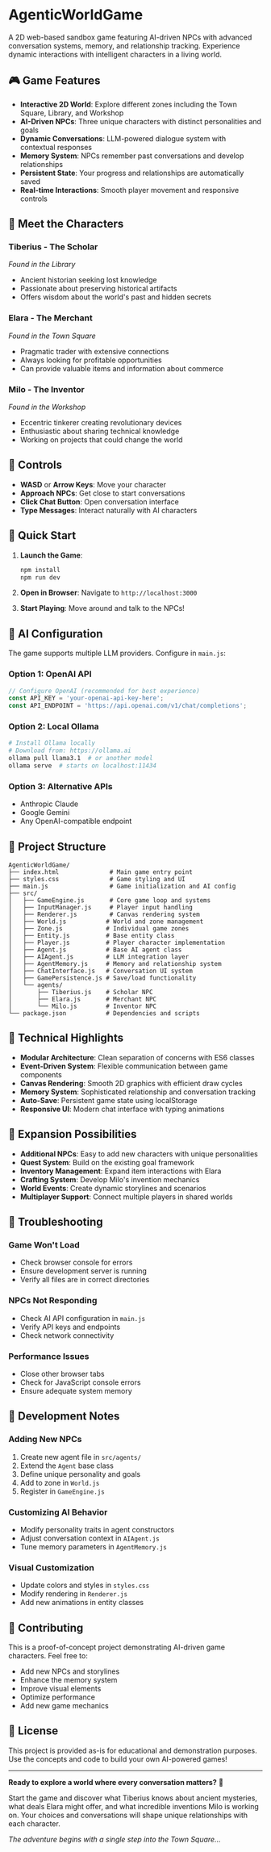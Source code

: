 # AgenticWorldGame

A 2D web-based sandbox game featuring AI-driven NPCs with advanced conversation systems, memory, and relationship tracking. Experience dynamic interactions with intelligent characters in a living world.

## 🎮 Game Features

- **Interactive 2D World**: Explore different zones including the Town Square, Library, and Workshop
- **AI-Driven NPCs**: Three unique characters with distinct personalities and goals
- **Dynamic Conversations**: LLM-powered dialogue system with contextual responses
- **Memory System**: NPCs remember past conversations and develop relationships
- **Persistent State**: Your progress and relationships are automatically saved
- **Real-time Interactions**: Smooth player movement and responsive controls

## 🤖 Meet the Characters

### Tiberius - The Scholar
*Found in the Library*
- Ancient historian seeking lost knowledge
- Passionate about preserving historical artifacts
- Offers wisdom about the world's past and hidden secrets

### Elara - The Merchant
*Found in the Town Square*
- Pragmatic trader with extensive connections
- Always looking for profitable opportunities
- Can provide valuable items and information about commerce

### Milo - The Inventor
*Found in the Workshop*
- Eccentric tinkerer creating revolutionary devices
- Enthusiastic about sharing technical knowledge
- Working on projects that could change the world

## 🎯 Controls

- **WASD** or **Arrow Keys**: Move your character
- **Approach NPCs**: Get close to start conversations
- **Click Chat Button**: Open conversation interface
- **Type Messages**: Interact naturally with AI characters

## 🚀 Quick Start

1. **Launch the Game**:
   ```bash
   npm install
   npm run dev
   ```

2. **Open in Browser**: Navigate to `http://localhost:3000`

3. **Start Playing**: Move around and talk to the NPCs!

## 🔧 AI Configuration

The game supports multiple LLM providers. Configure in `main.js`:

### Option 1: OpenAI API
```javascript
// Configure OpenAI (recommended for best experience)
const API_KEY = 'your-openai-api-key-here';
const API_ENDPOINT = 'https://api.openai.com/v1/chat/completions';
```

### Option 2: Local Ollama
```bash
# Install Ollama locally
# Download from: https://ollama.ai
ollama pull llama3.1  # or another model
ollama serve  # starts on localhost:11434
```

### Option 3: Alternative APIs
- Anthropic Claude
- Google Gemini
- Any OpenAI-compatible endpoint

## 📁 Project Structure

```
AgenticWorldGame/
├── index.html              # Main game entry point
├── styles.css              # Game styling and UI
├── main.js                 # Game initialization and AI config
├── src/
│   ├── GameEngine.js       # Core game loop and systems
│   ├── InputManager.js     # Player input handling
│   ├── Renderer.js         # Canvas rendering system
│   ├── World.js           # World and zone management
│   ├── Zone.js            # Individual game zones
│   ├── Entity.js          # Base entity class
│   ├── Player.js          # Player character implementation
│   ├── Agent.js           # Base AI agent class
│   ├── AIAgent.js         # LLM integration layer
│   ├── AgentMemory.js     # Memory and relationship system
│   ├── ChatInterface.js   # Conversation UI system
│   ├── GamePersistence.js # Save/load functionality
│   └── agents/
│       ├── Tiberius.js    # Scholar NPC
│       ├── Elara.js       # Merchant NPC
│       └── Milo.js        # Inventor NPC
└── package.json           # Dependencies and scripts
```

## 🎨 Technical Highlights

- **Modular Architecture**: Clean separation of concerns with ES6 classes
- **Event-Driven System**: Flexible communication between game components
- **Canvas Rendering**: Smooth 2D graphics with efficient draw cycles
- **Memory System**: Sophisticated relationship and conversation tracking
- **Auto-Save**: Persistent game state using localStorage
- **Responsive UI**: Modern chat interface with typing animations

## 🔮 Expansion Possibilities

- **Additional NPCs**: Easy to add new characters with unique personalities
- **Quest System**: Build on the existing goal framework
- **Inventory Management**: Expand item interactions with Elara
- **Crafting System**: Develop Milo's invention mechanics
- **World Events**: Create dynamic storylines and scenarios
- **Multiplayer Support**: Connect multiple players in shared worlds

## 🐛 Troubleshooting

### Game Won't Load
- Check browser console for errors
- Ensure development server is running
- Verify all files are in correct directories

### NPCs Not Responding
- Check AI API configuration in `main.js`
- Verify API keys and endpoints
- Check network connectivity

### Performance Issues
- Close other browser tabs
- Check for JavaScript console errors
- Ensure adequate system memory

## 📝 Development Notes

### Adding New NPCs
1. Create new agent file in `src/agents/`
2. Extend the `Agent` base class
3. Define unique personality and goals
4. Add to zone in `World.js`
5. Register in `GameEngine.js`

### Customizing AI Behavior
- Modify personality traits in agent constructors
- Adjust conversation context in `AIAgent.js`
- Tune memory parameters in `AgentMemory.js`

### Visual Customization
- Update colors and styles in `styles.css`
- Modify rendering in `Renderer.js`
- Add new animations in entity classes

## 🤝 Contributing

This is a proof-of-concept project demonstrating AI-driven game characters. Feel free to:
- Add new NPCs and storylines
- Enhance the memory system
- Improve visual elements
- Optimize performance
- Add new game mechanics

## 📜 License

This project is provided as-is for educational and demonstration purposes. Use the concepts and code to build your own AI-powered games!

---

**Ready to explore a world where every conversation matters?** 🌟

Start the game and discover what Tiberius knows about ancient mysteries, what deals Elara might offer, and what incredible inventions Milo is working on. Your choices and conversations will shape unique relationships with each character.

*The adventure begins with a single step into the Town Square...*